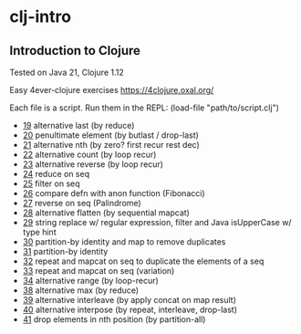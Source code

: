 # clj-intro
## Introduction to Clojure

Tested on Java 21, Clojure 1.12

Easy 4ever-clojure exercises
https://4clojure.oxal.org/

Each file is a script. Run them in the REPL: (load-file "path/to/script.clj")

- [19](p019.clj) alternative last (by reduce) 
- [20](p020.clj) penultimate element (by butlast / drop-last)
- [21](p021.clj) alternative nth (by zero? first recur rest dec)
- [22](p022.clj) alternative count (by loop recur)
- [23](p023.clj) alternative reverse (by loop recur)
- [24](p024.clj) reduce on seq
- [25](p025.clj) filter on seq
- [26](p026.clj) compare defn with anon function (Fibonacci)
- [27](p027.clj) reverse on seq (Palindrome)
- [28](p028.clj) alternative flatten (by sequential mapcat)
- [29](p029.clj) string replace w/ regular expression, filter and Java isUpperCase w/ type hint
- [30](p030.clj) partition-by identity and map to remove duplicates
- [31](p031.clj) partition-by identity
- [32](p032.clj) repeat and mapcat on seq to duplicate the elements of a seq
- [33](p033.clj) repeat and mapcat on seq (variation)
- [34](p034.clj) alternative range (by loop-recur)
- [38](p038.clj) alternative max (by reduce)
- [39](p039.clj) alternative interleave (by apply concat on map result)
- [40](p040.clj) alternative interpose (by repeat, interleave, drop-last)
- [41](p041.clj) drop elements in nth position (by partition-all)
